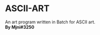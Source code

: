 # ASCII-ART
An art program written in Batch for ASCII art.<br>                                                                                            **By Mjni#3250**
